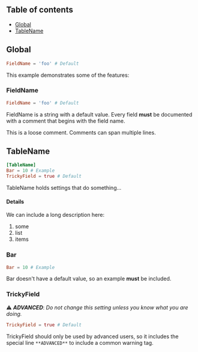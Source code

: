 [//]: # (Documentation generated from docs/*.toml - DO NOT EDIT.)

## Table of contents

- [Global](#Global)
- [TableName](#TableName)

## Global<a id='Global'></a>
```toml
FieldName = 'foo' # Default
```


This example demonstrates some of the features:

### FieldName<a id='FieldName'></a>
```toml
FieldName = 'foo' # Default
```
FieldName is a string with a default value. Every field **must** be documented with a comment that begins with the field name.

This is a loose comment.
Comments can span multiple lines.

## TableName<a id='TableName'></a>
```toml
[TableName]
Bar = 10 # Example
TrickyField = true # Default
```
TableName holds settings that do something...
#### Details

We can include a long description here:
1. some
2. list
3. items

### Bar<a id='TableName-Bar'></a>
```toml
Bar = 10 # Example
```
Bar doesn't have a default value, so an example **must** be included.

### TrickyField<a id='TableName-TrickyField'></a>
:warning: **_ADVANCED_**: _Do not change this setting unless you know what you are doing._
```toml
TrickyField = true # Default
```
TrickyField should only be used by advanced users, so it includes the special line `**ADVANCED**` to include a common warning tag.

